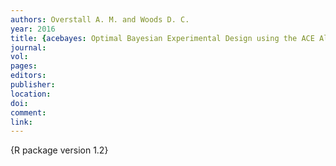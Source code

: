 ```yaml
---
authors: Overstall A. M. and Woods D. C. 
year: 2016 
title: {acebayes: Optimal Bayesian Experimental Design using the ACE Algorithm} 
journal: 
vol: 
pages: 
editors: 
publisher: 
location: 
doi: 
comment: 
link: 
---
```

{R package version 1.2} 
